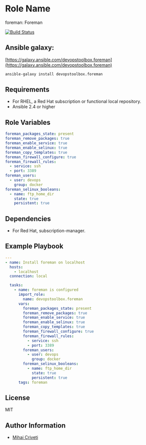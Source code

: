 Role Name
=========

foreman: Foreman

[![Build Status](https://travis-ci.org/cmihai-ansible/foreman.svg?branch=master)](https://travis-ci.org/cmihai-ansible/foreman)

Ansible galaxy:
---------------

[https://galaxy.ansible.com/devopstoolbox.foreman](https://galaxy.ansible.com/devopstoolbox.foreman)

```bash
ansible-galaxy install devopstoolbox.foreman
```

Requirements
------------

- For RHEL, a Red Hat subscription or functional local repository.
- Ansible 2.4 or higher

Role Variables
--------------

```yaml
foreman_packages_state: present
foreman_remove_packages: true
foreman_enable_service: true
foreman_enable_selinux: true
foreman_copy_templates: true
foreman_firewall_configure: true
foreman_firewall_rules:
  - service: ssh
  - port: 3389
foreman_users:
  - user: devops
    group: docker
foreman_selinux_booleans:
  - name: ftp_home_dir
    state: true
    persistent: true
```

Dependencies
------------

- For Red Hat, subscription-manager.

Example Playbook
----------------

```yaml
---
- name: Install foreman on localhost
  hosts:
    - localhost
  connection: local

  tasks:
    - name: foreman is configured
      import_role:
        name: devopstoolbox.foreman
      vars:
        foreman_packages_state: present
        foreman_remove_packages: true
        foreman_enable_service: true
        foreman_enable_selinux: true
        foreman_copy_templates: true
        foreman_firewall_configure: true
        foreman_firewall_rules:
          - service: ssh
          - port: 3389
        foreman_users:
          - user: devops
            group: docker
        foreman_selinux_booleans:
          - name: ftp_home_dir
            state: true
            persistent: true
      tags: foreman
```

License
-------

MIT

Author Information
------------------

- [Mihai Criveti](https://www.linkedin.com/in/crivetimihai)
